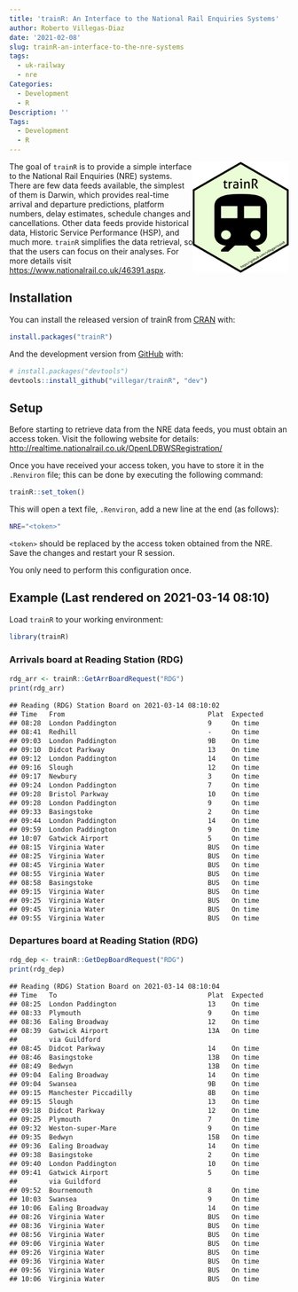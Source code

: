 ```yaml
---
title: 'trainR: An Interface to the National Rail Enquiries Systems'
author: Roberto Villegas-Diaz
date: '2021-02-08'
slug: trainR-an-interface-to-the-nre-systems
tags:
  - uk-railway
  - nre
Categories:
  - Development
  - R
Description: ''
Tags:
  - Development
  - R
---
```


<img src="https://raw.githubusercontent.com/villegar/trainR/main/inst/images/logo.png" alt="logo" align="right" height=200px/>

The goal of `trainR` is to provide a simple interface to the 
National Rail Enquiries (NRE) systems. There are few data feeds 
available, the simplest of them is Darwin, which provides real-time 
arrival and departure predictions, platform numbers, delay estimates, 
schedule changes and cancellations. Other data feeds provide historical 
data, Historic Service Performance (HSP), and much more. `trainR` 
simplifies the data retrieval, so that the users can focus on their 
analyses. For more details visit 
https://www.nationalrail.co.uk/46391.aspx.

## Installation

You can install the released version of trainR from [CRAN](https://CRAN.R-project.org) with:

``` r
install.packages("trainR")
```

And the development version from [GitHub](https://github.com/) with:

``` r
# install.packages("devtools")
devtools::install_github("villegar/trainR", "dev")
```

## Setup
Before starting to retrieve data from the NRE data feeds, you must obtain an access token. 
Visit the following website for details: http://realtime.nationalrail.co.uk/OpenLDBWSRegistration/

Once you have received your access token, you have to store it in the `.Renviron` file; this can be 
done by executing the following command:


```r
trainR::set_token()
```

This will open a text file, `.Renviron`, add a new line at the end (as follows):

```bash
NRE="<token>"
```

`<token>` should be replaced by the access token obtained from the NRE. Save the changes and restart 
your R session.

You only need to perform this configuration once.

## Example (Last rendered on 2021-03-14 08:10)

Load `trainR` to your working environment:

```r
library(trainR)
```

### Arrivals board at Reading Station (RDG)


```r
rdg_arr <- trainR::GetArrBoardRequest("RDG")
print(rdg_arr)
```

```
## Reading (RDG) Station Board on 2021-03-14 08:10:02
## Time   From                                    Plat  Expected
## 08:28  London Paddington                       9     On time
## 08:41  Redhill                                 -     On time
## 09:03  London Paddington                       9B    On time
## 09:10  Didcot Parkway                          13    On time
## 09:12  London Paddington                       14    On time
## 09:16  Slough                                  12    On time
## 09:17  Newbury                                 3     On time
## 09:24  London Paddington                       7     On time
## 09:28  Bristol Parkway                         10    On time
## 09:28  London Paddington                       9     On time
## 09:33  Basingstoke                             2     On time
## 09:44  London Paddington                       14    On time
## 09:59  London Paddington                       9     On time
## 10:07  Gatwick Airport                         5     On time
## 08:15  Virginia Water                          BUS   On time
## 08:25  Virginia Water                          BUS   On time
## 08:45  Virginia Water                          BUS   On time
## 08:55  Virginia Water                          BUS   On time
## 08:58  Basingstoke                             BUS   On time
## 09:15  Virginia Water                          BUS   On time
## 09:25  Virginia Water                          BUS   On time
## 09:45  Virginia Water                          BUS   On time
## 09:55  Virginia Water                          BUS   On time
```

### Departures board at Reading Station (RDG)


```r
rdg_dep <- trainR::GetDepBoardRequest("RDG")
print(rdg_dep)
```

```
## Reading (RDG) Station Board on 2021-03-14 08:10:04
## Time   To                                      Plat  Expected
## 08:25  London Paddington                       13    On time
## 08:33  Plymouth                                9     On time
## 08:36  Ealing Broadway                         12    On time
## 08:39  Gatwick Airport                         13A   On time
##        via Guildford                           
## 08:45  Didcot Parkway                          14    On time
## 08:46  Basingstoke                             13B   On time
## 08:49  Bedwyn                                  13B   On time
## 09:04  Ealing Broadway                         14    On time
## 09:04  Swansea                                 9B    On time
## 09:15  Manchester Piccadilly                   8B    On time
## 09:15  Slough                                  13    On time
## 09:18  Didcot Parkway                          12    On time
## 09:25  Plymouth                                7     On time
## 09:32  Weston-super-Mare                       9     On time
## 09:35  Bedwyn                                  15B   On time
## 09:36  Ealing Broadway                         14    On time
## 09:38  Basingstoke                             2     On time
## 09:40  London Paddington                       10    On time
## 09:41  Gatwick Airport                         5     On time
##        via Guildford                           
## 09:52  Bournemouth                             8     On time
## 10:03  Swansea                                 9     On time
## 10:06  Ealing Broadway                         14    On time
## 08:26  Virginia Water                          BUS   On time
## 08:36  Virginia Water                          BUS   On time
## 08:56  Virginia Water                          BUS   On time
## 09:06  Virginia Water                          BUS   On time
## 09:26  Virginia Water                          BUS   On time
## 09:36  Virginia Water                          BUS   On time
## 09:56  Virginia Water                          BUS   On time
## 10:06  Virginia Water                          BUS   On time
```
